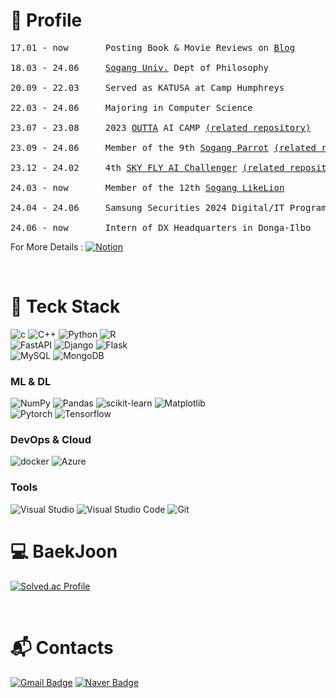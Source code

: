 # :page_facing_up: Profile 
<pre>
17.01 - now       Posting Book & Movie Reviews on <a href="https://blog.naver.com/rlehd201">Blog</a> <br>
18.03 - 24.06     <a href='https://www.sogang.ac.kr'>Sogang Univ.</a> Dept of Philosophy <br>
20.09 - 22.03     Served as KATUSA at Camp Humphreys <br>
22.03 - 24.06     Majoring in Computer Science <br>
23.07 - 23.08     2023 <a href='https://linktr.ee/outta_official'>OUTTA</a> AI CAMP <a href="https://github.com/namkidong98/OUTTA_AI_BootCamp">(related repository)</a> <br>
23.09 - 24.06     Member of the 9th <a href="https://sogang-parrot.notion.site/sogang-parrot/Sogang-Parrot-ab6f98ec38b24a3d8d1da775813a7893">Sogang Parrot</a> <a href="https://github.com/namkidong98/Sogang-Parrot_2023-02">(related repository)</a> <br>
23.12 - 24.02     4th <a href='https://www.skttechacademy.com'>SKY FLY AI Challenger</a> <a href="https://github.com/namkidong98/SKT_FLY_AI_Challenger4">(related repository)</a><br>
24.03 - now       Member of the 12th <a href="https://www.likelionsg.site/">Sogang LikeLion</a> <br>
24.04 - 24.06     Samsung Securities 2024 Digital/IT Program - Grand Prize <a href="https://github.com/namkidong98/Samsung_OCR-Chatbot">(related repository)</a><br>
24.06 - now       Intern of DX Headquarters in Donga-Ilbo
</pre>
For More Details : [![Notion](https://img.shields.io/badge/notion-000000.svg?&style=for-the-badge&logo=notion&logoColor=white)](https://namkidong98.notion.site/)

<br>

# :star2: Teck Stack

![c](https://img.shields.io/badge/C-A8B9CC.svg?&style=for-the-badge&logo=c&logoColor=white)
![C++](https://img.shields.io/badge/c++-%2300599C.svg?style=for-the-badge&logo=c%2B%2B&logoColor=white)
![Python](https://img.shields.io/badge/python-3670A0?style=for-the-badge&logo=python&logoColor=ffdd54)
![R](https://img.shields.io/badge/r-%23276DC3.svg?style=for-the-badge&logo=r&logoColor=white)
<br>
![FastAPI](https://img.shields.io/badge/fastapi-009688.svg?&style=for-the-badge&logo=fastapi&logoColor=white)
![Django](https://img.shields.io/badge/Django-092E20.svg?&style=for-the-badge&logo=Django&logoColor=white)
![Flask](https://img.shields.io/badge/Flask-000000.svg?&style=for-the-badge&logo=Flask&logoColor=white)
<br>
![MySQL](https://img.shields.io/badge/MySQL-4479A1.svg?&style=for-the-badge&logo=MySQL&logoColor=white)
![MongoDB](https://img.shields.io/badge/mongodb-47A248.svg?&style=for-the-badge&logo=MongoDB&logoColor=white)

### ML & DL
![NumPy](https://img.shields.io/badge/numpy-%23013243.svg?style=for-the-badge&logo=numpy&logoColor=white)
![Pandas](https://img.shields.io/badge/pandas-%23150458.svg?style=for-the-badge&logo=pandas&logoColor=white)
![scikit-learn](https://img.shields.io/badge/scikit--learn-%23F7931E.svg?style=for-the-badge&logo=scikit-learn&logoColor=white)
![Matplotlib](https://img.shields.io/badge/Matplotlib-%23ffffff.svg?style=for-the-badge&logo=Matplotlib&logoColor=black)
<br>
![Pytorch](https://img.shields.io/badge/pytorch-EE4C2C.svg?&style=for-the-badge&logo=pytorch&logoColor=white)
![Tensorflow](https://img.shields.io/badge/tensorflow-FF6F00.svg?&style=for-the-badge&logo=tensorflow&logoColor=white)
<br>
### DevOps & Cloud
![docker](https://img.shields.io/badge/docker-2496ED.svg?&style=for-the-badge&logo=docker&logoColor=white)
![Azure](https://img.shields.io/badge/microsoftazure-0078D7.svg?&style=for-the-badge&logo=microsoftazure&logoColor=white)
<br>
### Tools
![Visual Studio](https://img.shields.io/badge/Visual%20Studio-5C2D91.svg?&style=for-the-badge&logo=Visual%20Studio&logoColor=white)
![Visual Studio Code](https://img.shields.io/badge/Visual%20Studio%20Code-007ACC.svg?&style=for-the-badge&logo=Visual%20Studio%20Code&logoColor=white)
![Git](https://img.shields.io/badge/Git-F05032.svg?&style=for-the-badge&logo=Git&logoColor=white)
<br>


# :computer: BaekJoon
[![Solved.ac Profile](http://mazassumnida.wtf/api/v2/generate_badge?boj=rlehd201)](https://solved.ac/rlehd201/)

<br>

# :mailbox_with_mail: Contacts
[![Gmail Badge](https://img.shields.io/badge/Gmail-d14836?style=flat-square&logo=Gmail&logoColor=white&link=mailto:rlehd201@gmail.com)](mailto:rlehd201@gmail.com)
[![Naver Badge](https://img.shields.io/badge/Naver-03C75A?style=flat-square&logo=Naver&logoColor=white&link=mailto:rlehd201@naver.com)](mailto:rlehd201@naver.com)
